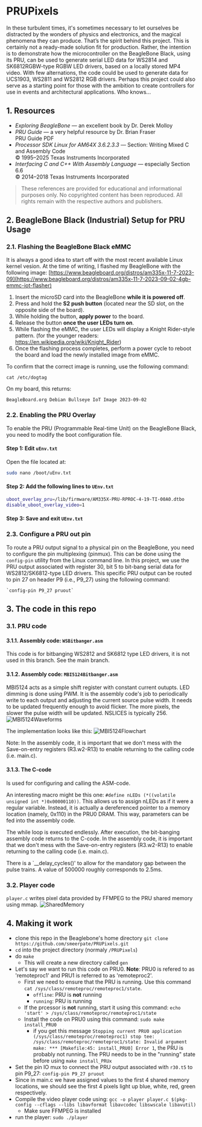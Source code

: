 # PRUPixels
In these turbulent times, it's sometimes necessary to let ourselves be distracted by the wonders of physics and electronics, and the magical phenomena they can produce. That’s the spirit behind this project.
This is certainly not a ready-made solution fit for production. Rather, the intention is to demonstrate how the microcontroller on the BeagleBone Black, using its PRU, can be used to generate serial LED data for WS2814 and SK6812RGBW-type RGBW LED drivers, based on a locally stored MP4 video. With few alternations, the code could be used to generate data for UCS1903, WS2811 and WS2812 RGB drivers.
Perhaps this project could also serve as a starting point for those with the ambition to create controllers for use in events and architectural applications. Who knows...

## 1. Resources
- *Exploring BeagleBone* — an excellent book by Dr. Derek Molloy  
- *PRU Guide* — a very helpful resource by Dr. Brian Fraser  
  PRU Guide PDF  
- *Processor SDK Linux for AM64X 3.6.2.3.3* — Section: Writing Mixed C and Assembly Code  
  © 1995–2025 Texas Instruments Incorporated  
- *Interfacing C and C++ With Assembly Language* — especially Section 6.6  
  © 2014–2018 Texas Instruments Incorporated

> These references are provided for educational and informational purposes only. No copyrighted content has been reproduced. All rights remain with the respective authors and publishers.

## 2. BeagleBone Black (Industrial) Setup for PRU Usage
### 2.1. Flashing the BeagleBone Black eMMC

It is always a good idea to start off with the most recent available Linux kernel vesion. At the time of writing, I flashed my BeagleBone with the following image:
[https://www.beagleboard.org/distros/am335x-11-7-2023-09](https://www.beagleboard.org/distros/am335x-11-7-2023-09-02-4gb-emmc-iot-flasher)
1. Insert the microSD card into the BeagleBone **while it is powered off**.
2. Press and hold the **S2 push button** (located near the SD slot, on the opposite side of the board).
3. While holding the button, **apply power** to the board.
4. Release the button **once the user LEDs turn on**.
5. While flashing the eMMC, the user LEDs will display a Knight Rider-style pattern. 
   (for the younger readers: https://en.wikipedia.org/wiki/Knight_Rider)
6. Once the flashing process completes, perform a power cycle to reboot the board and load the newly installed image from eMMC.

To confirm that the correct image is running, use the following command:
```
cat /etc/dogtag
```
On my board, this returns:
```
BeagleBoard.org Debian Bullseye IoT Image 2023-09-02
```

### 2.2. Enabling the PRU Overlay
To enable the PRU (Programmable Real-time Unit) on the BeagleBone Black, you need to modify the boot configuration file.
#### Step 1: Edit `uEnv.txt`
Open the file located at:
```bash
sudo nano /boot/uEnv.txt
````
#### Step 2: Add the following lines to `UEnv.txt`
```bash
uboot_overlay_pru=/lib/firmware/AM335X-PRU-RPROC-4-19-TI-00A0.dtbo
disable_uboot_overlay_video=1
````
#### Step 3: Save and exit `UEnv.txt`

### 2.3. Configure a PRU out pin
To route a PRU output signal to a physical pin on the BeagleBone, you need to configure the pin multiplexing (pinmux). This can be done using the `config-pin` utility from the Linux command line.
In this project, we use the PRU output associated with register 30, bit 5 to bit-bang serial data for WS2812/SK6812-type LED drivers.
This specific PRU output can be routed to pin 27 on header P9 (i.e., P9_27) using the following command:
```
`config-pin P9_27 pruout`
```

## 3. The code in this repo
### 3.1. PRU code
#### 3.1.1. Assembly code: `WSBitbanger.asm`
This code is for bitbanging WS2812 and SK6812 type LED drivers, it is not used in this branch. See the main branch.

#### 3.1.2. Assembly code: `MBI5124Bitbanger.asm`
MBI5124 acts as a simple shift register with constant current outupts. LED dimming is done using PWM. It is the assembly code's job to periodically write to each output and adjusting the current source pulse width. It needs to be updated frequently enough to avoid flicker. The more pixels, the slower the pulse width will be updated. NSLICES is typically 256.
![MBI5124Waveforms](https://github.com/smeerpate/PRUPixels/blob/MBI5124Pixels/DocImages/MBI5124Waveforms.png)

The implementation looks like this:
![MBI5124Flowchart](https://github.com/smeerpate/PRUPixels/blob/MBI5124Pixels/DocImages/MBI5124BitbangerFlowchart.png)

Note: In the assembly code, it is important that we don't mess with the Save-on-entry registers (R3.w2-R13) to enable returning to the calling code (i.e. main.c).

#### 3.1.3. The C-code
Is used for configuring and calling the ASM-code.

An interesting macro might be this one: `#define nLEDs (*((volatile unsigned int *)0x00000110))`. This allows us to assign nLEDs as if it were a regular variable. Instead, it is actually a dereferenced pointer to a memory location (namely, 0x110) in the PRU0 DRAM. This way, parameters can be fed into the assembly code.

The while loop is executed endlessly. After execution, the bit-banging assembly code returns to the C-code. In the assembly code, it is important that we don't mess with the Save-on-entry registers (R3.w2-R13) to enable returning to the calling code (i.e. main.c).

There is a `__delay_cycles()' to allow for the mandatory gap between the pulse trains. A value of 500000 roughly corresponds to 2.5ms.

### 3.2. Player code
`player.c` writes pixel data provided by FFMPEG to the PRU shared memory using mmap.
![SharedMemory](https://github.com/smeerpate/PRUPixels/blob/MBI5124Pixels/DocImages/SharedMemory.png)

## 4. Making it work
- clone this repo in the Beaglebone's home directory `git clone https://github.com/smeerpate/PRUPixels.git`
- `cd` into the project directory (normaly `/PRUPixels`)
- do `make`
  - This will create a new directory called `gen`
- Let's say we want to run this code on PRU0. **Note**: PRU0 is refered to as 'remoteproc1' and PRU1 is referred to as 'remoteproc2'. 
  - First we need to ensure that the PRU is running. Use this command `cat /sys/class/remoteproc/remoteproc1/state`.
    - `offline`: PRU is **not** running
    - `running`: PRU is running
  - If the prcessor is **not** running, start it using this command: `echo 'start' > /sys/class/remoteproc/remoteproc1/state`
  - Install the code on PRU0 using this command: `sudo make install_PRU0`
    - if you get this message ``
        Stopping current PRU0 application (/sys/class/remoteproc/remoteproc1)
        stop
        tee: /sys/class/remoteproc/remoteproc1/state: Invalid argument
        make: *** [Makefile:45: install_PRU0] Error 1
        ``, the PRU is probably not running. The PRU needs to be in the "running" state before using `make install_PRUx`
- Set the pin IO mux to connect the PRU output associated with `r30.t5` to pin P9_27: `config-pin P9_27 pruout`
- Since in main.c we have assigned values to the first 4 shared memory locations, we should see the first 4 pixels light up blue, white, red, green respectively.
- Compile the video player code using: `gcc -o player player.c $(pkg-config --cflags --libs libavformat libavcodec libswscale libavutil)`
  - Make sure FFMPEG is installed
- run the player: `sudo ./player`



